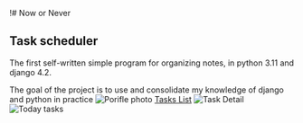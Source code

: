 !# Now or Never
## Task scheduler

The first self-written simple program for organizing notes,
in python 3.11 and django 4.2.

The goal of the project is to use and consolidate my knowledge of django and python in practice
![Porifle photo](https://github.com/AgvanGrigoryan/todo_server/assets/101641443/6590bf49-e87b-4e0a-a2b3-9d8dcd5c4132)
[Tasks List](https://github.com/AgvanGrigoryan/todo_server/assets/101641443/d5139278-e5b5-4d27-a984-93bee795059e)
![Task Detail](https://github.com/AgvanGrigoryan/todo_server/assets/101641443/995a7a2b-f434-43db-850e-ad9bda7b09b0)
![Today tasks](https://github.com/AgvanGrigoryan/todo_server/assets/101641443/3ec3dbe0-b81e-4bb2-943c-3744af3f7eb8)

